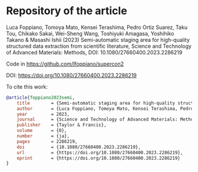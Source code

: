 # Repository of the article

Luca Foppiano, Tomoya Mato, Kensei Terashima, Pedro Ortiz Suarez, Taku Tou, Chikako Sakai, Wei-Sheng Wang, Toshiyuki Amagasa, Yoshihiko Takano & Masashi Ishii (2023) Semi-automatic staging area for high-quality structured data extraction from scientific literature, Science and Technology of Advanced Materials: Methods, DOI: 10.1080/27660400.2023.2286219

Code in https://github.com/lfoppiano/supercon2

DOI: https://doi.org/10.1080/27660400.2023.2286219

To cite this work: 

```bibtex
@article{foppiano2023semi,
	title        = {Semi-automatic staging area for high-quality structured data extraction from scientific literature},
	author       = {Luca Foppiano, Tomoya Mato, Kensei Terashima, Pedro Ortiz Suarez, Taku Tou, Chikako Sakai, Wei-Sheng Wang, Toshiyuki Amagasa, Yoshihiko Takano and Masashi Ishii},
	year         = 2023,
	journal      = {Science and Technology of Advanced Materials: Methods},
	publisher    = {Taylor & Francis},
	volume       = {0},
	number       = {ja},
	pages        = 2286219,
	doi          = {10.1080/27660400.2023.2286219},
	url          = {https://doi.org/10.1080/27660400.2023.2286219},
	eprint       = {https://doi.org/10.1080/27660400.2023.2286219}
}


```
